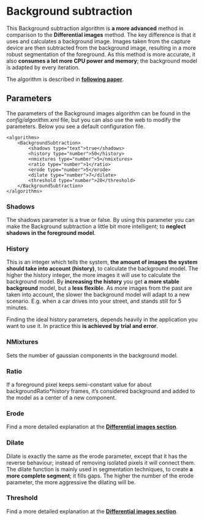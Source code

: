 # Background subtraction

This Background subtraction algorithm is **a more advanced** method in comparison to the **Differential images** method. The key difference is that it uses and calculates a background image. Images taken from the capture device are then subtracted from the background image, resulting in a more robust segmentation of the foreground. As this method is more accurate, it also **consumes a lot more CPU power and memory**; the background model is adapted by every iteration.

The algorithm is described in [**following paper**](http://personal.ee.surrey.ac.uk/Personal/R.Bowden/publications/avbs01/avbs01.pdf).

## Parameters

The parameters of the Background images algorithm can be found in the *config/algorithm.xml* file, but you can also use the web to modify the parameters. Below you see a default configuration file.

	<algorithms>
		<BackgroundSubtraction>
			<shadows type="text">true</shadows>
			<history type="number">50</history>
			<nmixtures type="number">5</nmixtures>
			<ratio type="number">1</ratio>
			<erode type="number">5</erode>
			<dilate type="number">7</dilate>
	    	<threshold type="number">20</threshold>
	    </BackgroundSubtraction>
	</algorithms>

### Shadows

The shadows parameter is a true or false. By using this parameter you can make the Background subtraction a little bit more intelligent; to **neglect shadows in the foreground model**.

### History

This is an integer which tells the system, **the amount of images the system should take into account (history)**, to calculate the background model. The higher the history integer, the more images it will use to calculate the background model. By **increasing the history** you get **a more stable background** model, but a **less flexibl**e. As more images from the past are taken into account, the slower the background model will adapt to a new scenario. E.g. when a car drives into your street, and stands still for 5 minutes.

Finding the ideal history parameters, depends heavily in the application you want to use it. In practice this **is achieved by trial and error**.

### NMixtures

Sets the number of gaussian components in the background model.

### Ratio

If a foreground pixel keeps semi-constant value for about backgroundRatio*history frames, it’s considered background and added to the model as a center of a new component.

### Erode

Find a more detailed explanation at the [**Differential images section**](algorithms/Differential_images).

### Dilate

Dilate is exactly the same as the erode parameter, except that it has the reverse behaviour; instead of removing isolated pixels it will connect them. The dilate function is mainly used in segmentation techniques, to create **a more complete segment**; it fills gaps. The higher the number of the erode parameter, the more aggressive the dilating will be.

### Threshold

Find a more detailed explanation at the [**Differential images section**](algorithms/Differential_images).
